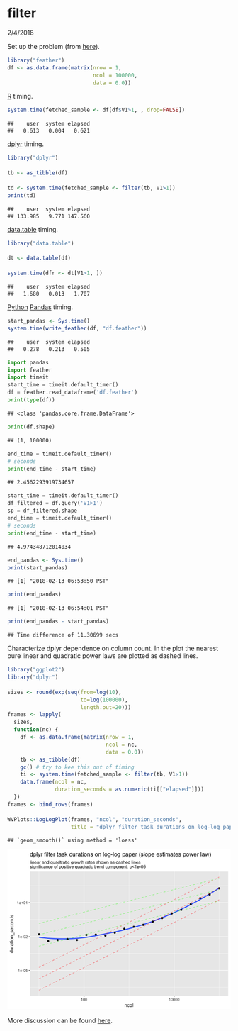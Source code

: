 filter
================
2/4/2018

Set up the problem (from [here](https://github.com/tidyverse/dplyr/issues/3335)).

``` r
library("feather")
df <- as.data.frame(matrix(nrow = 1, 
                           ncol = 100000,
                           data = 0.0))
```

[R](https://www.r-project.org) timing.

``` r
system.time(fetched_sample <- df[df$V1>1, , drop=FALSE])
```

    ##    user  system elapsed 
    ##   0.613   0.004   0.621

[dplyr](https://CRAN.R-project.org/package=dplyr) timing.

``` r
library("dplyr")

tb <- as_tibble(df)

td <- system.time(fetched_sample <- filter(tb, V1>1))
print(td)
```

    ##    user  system elapsed 
    ## 133.985   9.771 147.560

[data.table](https://CRAN.R-project.org/package=data.table) timing.

``` r
library("data.table")

dt <- data.table(df)

system.time(dfr <- dt[V1>1, ])
```

    ##    user  system elapsed 
    ##   1.680   0.013   1.707

[Python](https://www.python.org) [Pandas](https://pandas.pydata.org) timing.

``` r
start_pandas <- Sys.time()
system.time(write_feather(df, "df.feather"))
```

    ##    user  system elapsed 
    ##   0.278   0.213   0.505

``` python
import pandas
import feather
import timeit
start_time = timeit.default_timer()
df = feather.read_dataframe('df.feather')
print(type(df))
```

    ## <class 'pandas.core.frame.DataFrame'>

``` python
print(df.shape)
```

    ## (1, 100000)

``` python
end_time = timeit.default_timer()
# seconds
print(end_time - start_time)
```

    ## 2.4562293919734657

``` python
start_time = timeit.default_timer()
df_filtered = df.query('V1>1')
sp = df_filtered.shape
end_time = timeit.default_timer()
# seconds
print(end_time - start_time)
```

    ## 4.974348712014034

``` r
end_pandas <- Sys.time()
print(start_pandas)
```

    ## [1] "2018-02-13 06:53:50 PST"

``` r
print(end_pandas)
```

    ## [1] "2018-02-13 06:54:01 PST"

``` r
print(end_pandas - start_pandas)
```

    ## Time difference of 11.30699 secs

Characterize dplyr dependence on column count. In the plot the nearest pure linear and quadratic power laws are plotted as dashed lines.

``` r
library("ggplot2")
library("dplyr")

sizes <- round(exp(seq(from=log(10), 
                       to=log(100000), 
                       length.out=20)))
frames <- lapply(
  sizes,
  function(nc) {
    df <- as.data.frame(matrix(nrow = 1, 
                               ncol = nc,
                               data = 0.0))
    tb <- as_tibble(df)
    gc() # try to kee this out of timing
    ti <- system.time(fetched_sample <- filter(tb, V1>1))
    data.frame(ncol = nc, 
               duration_seconds = as.numeric(ti[["elapsed"]]))
  })
frames <- bind_rows(frames)

WVPlots::LogLogPlot(frames, "ncol", "duration_seconds", 
                    title = "dplyr filter task durations on log-log paper (slope estimates power law)")
```

    ## `geom_smooth()` using method = 'loess'

![](filter_files/figure-markdown_github/shape-1.png)

More discussion can be found [here](http://www.win-vector.com/blog/2018/02/is-10000-cells-big/).
